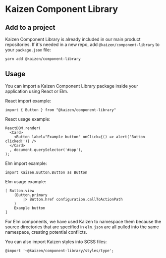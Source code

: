 # Kaizen Component Library

## Add to a project

Kaizen Component Library is already included in our main product repositories. If it's needed in a new repo, add `@kaizen/component-library` to your `package.json` file:

```
yarn add @kaizen/component-library
```

## Usage

You can import a Kaizen Component Library package inside your application using React or Elm.

React import example:

```
import { Button } from "@kaizen/component-library"
```

React usage example:

```
ReactDOM.render(
  <Card>
    <Button label="Example button" onClick={() => alert('Button clicked!')} />
  </Card>
  , document.querySelector('#app'),
);
```

Elm import example:

```
import Kaizen.Button.Button as Button
```

Elm usage example:

```
[ Button.view
    (Button.primary
        |> Button.href configuration.callToActionPath
    )
    Example button
]
```

For Elm components, we have used Kaizen to namespace them because the source directories that are specified in `elm.json` are all pulled into the same namespace, creating potential conflicts.

You can also import Kaizen styles into SCSS files:

```
@import '~@kaizen/component-library/styles/type';
```


